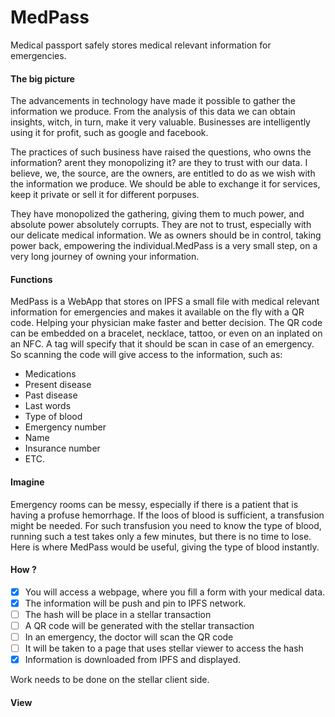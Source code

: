 # MedPass
Medical passport safely stores medical relevant information for emergencies.

#### The big picture
The advancements in technology have made it possible to gather the information we produce. From the analysis of this data we can obtain insights, witch, in turn, make it very valuable. Businesses are intelligently using it for profit, such as google and facebook. 
    
   The practices of such business have raised the questions, who owns the information? arent they monopolizing it? are they to trust with our data. I believe, we, the source, are the owners, are entitled to do as we wish with the information we produce. We should be able to exchange it for services, keep it private or sell it for different porpuses. 
    
   They have monopolized the gathering, giving them to much power, and absolute power absolutely corrupts. They are not to trust, especially with our delicate medical information. We as owners should be in control, taking power back, empowering the individual.MedPass is a very small step, on a very long journey of owning your information. 

#### Functions
MedPass is a WebApp that stores on IPFS a small file with medical relevant information for emergencies and makes it available on the fly with a QR code. Helping your physician make faster and better decision.
  The QR code can be embedded on a bracelet, necklace, tattoo, or even on an inplated on an NFC. A tag will specify that it should be scan in case of an emergency. So scanning the code will give access to the information, such as:
- Medications
- Present disease
- Past disease
- Last words
- Type of blood
- Emergency number
- Name
- Insurance number
- ETC.

#### Imagine
Emergency rooms can be messy, especially if there is a patient that is having a profuse hemorrhage. If the loos of blood is sufficient, a transfusion might be needed. For such transfusion  you need to know the type of blood, running such a test takes only a few minutes, but there is no time to lose. Here is where MedPass would be useful, giving the type of blood instantly.

#### How ?
- [x] You will access a webpage, where you fill a form with your medical data. 
- [x] The information will be push and pin to IPFS network. 
- [ ] The hash will be place in a stellar transaction 
- [ ] A QR code will be generated with the stellar transaction 
- [ ] In an emergency, the doctor will scan the QR code 
- [ ] It will be taken to a page that uses stellar viewer to access the hash 
- [x] Information is downloaded from IPFS and displayed.

Work needs to be done on the stellar client side.

#### View
